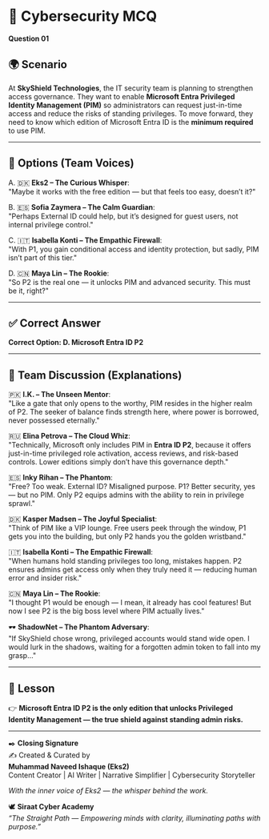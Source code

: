 # 🔐 Cybersecurity MCQ

**Question 01**

## 🌍 Scenario
At **SkyShield Technologies**, the IT security team is planning to strengthen access governance. They want to enable **Microsoft Entra Privileged Identity Management (PIM)** so administrators can request just-in-time access and reduce the risks of standing privileges. To move forward, they need to know which edition of Microsoft Entra ID is the **minimum required** to use PIM.  

---

## 📝 Options (Team Voices)

A. 🇩🇰 **Eks2 – The Curious Whisper**:  
"Maybe it works with the free edition — but that feels too easy, doesn’t it?"  

B. 🇪🇸 **Sofia Zaymera – The Calm Guardian**:  
"Perhaps External ID could help, but it’s designed for guest users, not internal privilege control."  

C. 🇮🇹 **Isabella Konti – The Empathic Firewall**:  
"With P1, you gain conditional access and identity protection, but sadly, PIM isn’t part of this tier."  

D. 🇨🇳 **Maya Lin – The Rookie**:  
"So P2 is the real one — it unlocks PIM and advanced security. This must be it, right?"  

---

## ✅ Correct Answer
**Correct Option: D. Microsoft Entra ID P2**  

---

## 💬 Team Discussion (Explanations)

🇵🇰 **I.K. – The Unseen Mentor**:  
"Like a gate that only opens to the worthy, PIM resides in the higher realm of P2. The seeker of balance finds strength here, where power is borrowed, never possessed eternally."  

🇷🇺 **Elina Petrova – The Cloud Whiz**:  
"Technically, Microsoft only includes PIM in **Entra ID P2**, because it offers just-in-time privileged role activation, access reviews, and risk-based controls. Lower editions simply don’t have this governance depth."  

🇪🇸 **Inky Rihan – The Phantom**:  
"Free? Too weak. External ID? Misaligned purpose. P1? Better security, yes — but no PIM. Only P2 equips admins with the ability to rein in privilege sprawl."  

🇩🇰 **Kasper Madsen – The Joyful Specialist**:  
"Think of PIM like a VIP lounge. Free users peek through the window, P1 gets you into the building, but only P2 hands you the golden wristband."  

🇮🇹 **Isabella Konti – The Empathic Firewall**:  
"When humans hold standing privileges too long, mistakes happen. P2 ensures admins get access only when they truly need it — reducing human error and insider risk."  

🇨🇳 **Maya Lin – The Rookie**:  
"I thought P1 would be enough — I mean, it already has cool features! But now I see P2 is the big boss level where PIM actually lives."  

🕶️ **ShadowNet – The Phantom Adversary**:  
"If SkyShield chose wrong, privileged accounts would stand wide open. I would lurk in the shadows, waiting for a forgotten admin token to fall into my grasp…"  

---

## 🌟 Lesson
👉 **Microsoft Entra ID P2 is the only edition that unlocks Privileged Identity Management — the true shield against standing admin risks.**

---

✒️ **Closing Signature**  
✍️ Created & Curated by  
**Muhammad Naveed Ishaque (Eks2)**  
Content Creator | AI Writer | Narrative Simplifier | Cybersecurity Storyteller  

_With the inner voice of Eks2 — the whisper behind the work._  

🕊️ **Siraat Cyber Academy**  
*“The Straight Path — Empowering minds with clarity, illuminating paths with purpose.”*  
